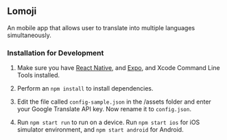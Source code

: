 ##  Lomoji

An mobile app that allows user to translate into multiple languages simultaneously.

### Installation for Development

1. Make sure you have [React Native](https://facebook.github.io/react-native/), and [Expo](https://expo.io/), and Xcode Command Line Tools installed.

2. Perform an `npm install` to install dependencies.

3. Edit the file called `config-sample.json` in the /assets folder and enter your Google Translate API key. Now rename it to `config.json`.

4. Run `npm start run` to run on a device. Run `npm start ios` for iOS simulator environment, and `npm start android` for Android.